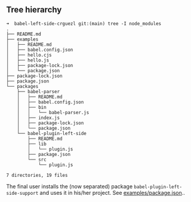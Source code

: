 ## Tree  hierarchy

```
➜  babel-left-side-crguezl git:(main) tree -I node_modules 
.
├── README.md
├── examples
│   ├── README.md
│   ├── babel.config.json
│   ├── hello.cjs
│   ├── hello.js
│   ├── package-lock.json
│   └── package.json
├── package-lock.json
├── package.json
└── packages
    ├── babel-parser
    │   ├── README.md
    │   ├── babel.config.json
    │   ├── bin
    │   │   └── babel-parser.js
    │   ├── index.js
    │   ├── package-lock.json
    │   └── package.json
    └── babel-plugin-left-side
        ├── README.md
        ├── lib
        │   └── plugin.js
        ├── package.json
        └── src
            └── plugin.js

7 directories, 19 files
```

The final user installs the (now separated) package `babel-plugin-left-side-support` and uses it in his/her project. See [examples/package.json](examples/package.json).. 